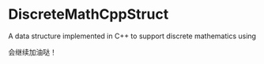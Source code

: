 # DiscreteMathCppStruct
A data structure implemented in C++ to support discrete mathematics using

会继续加油哒！

